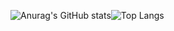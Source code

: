 ![Anurag's GitHub stats](https://github-readme-stats.vercel.app/api?username=Hongyoosung&show_icons=true&theme=midnight-purple)![Top Langs](https://github-readme-stats.vercel.app/api/top-langs/?username=Hongyoosung&layout=compact&theme=midnight-purple)

